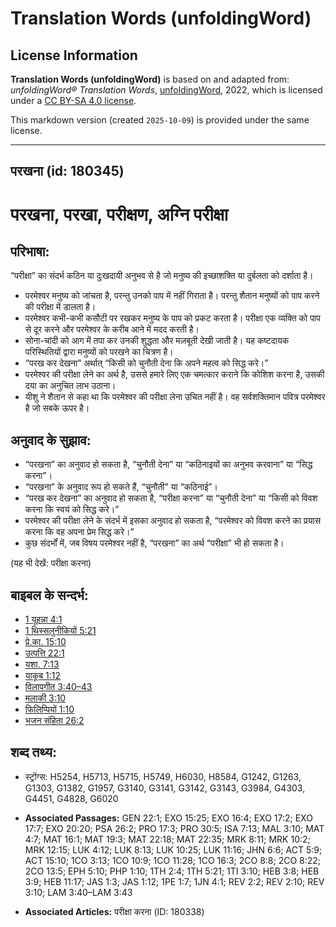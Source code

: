 # Translation Words (unfoldingWord)

## License Information

**Translation Words (unfoldingWord)** is based on and adapted from: _unfoldingWord® Translation Words_, [unfoldingWord](https://unfoldingword.org/utw), 2022, which is licensed under a [CC BY-SA 4.0 license](https://creativecommons.org/licenses/by-sa/4.0/legalcode.en).

This markdown version (created `2025-10-09`) is provided under the same license.



--------------------------------

## परखना (id: 180345)

परखना, परखा, परीक्षण, अग्नि परीक्षा
===================================

परिभाषा:
--------

“परीक्षा” का संदर्भ कठिन या दुःखदायी अनुभव से है जो मनुष्य की इच्छाशक्ति या दुर्बलता को दर्शाता है।

* परमेश्वर मनुष्य को जांचता है, परन्तु उनको पाप में नहीं गिराता है। परन्तु शैतान मनुष्यों को पाप करने की परीक्षा में डालता है।
* परमेश्वर कभी\-कभी कसौटी पर रखकर मनुष्य के पाप को प्रकट करता है। परीक्षा एक व्यक्ति को पाप से दूर करने और परमेश्वर के करीब आने में मदद करती है।
* सोना\-चांदी को आग में तपा कर उनकी शुद्धता और मज़बूती देखी जाती है। यह कष्टदायक परिस्थितियों द्वारा मनुष्यों को परखने का चित्रण है।
* “परख कर देखना” अर्थात् “किसी को चुनौती देना कि अपने महत्व को सिद्ध करे।”
* परमेश्वर की परीक्षा लेने का अर्थ है, उससे हमारे लिए एक चमत्कार कराने कि कोशिश करना है, उसकी दया का अनुचित लाभ उठाना।
* यीशु ने शैतान से कहा था कि परमेश्वर की परीक्षा लेना उचित नहीं है। वह सर्वशक्तिमान पवित्र परमेश्वर है जो सबके ऊपर है।

अनुवाद के सुझाव:
----------------

* “परखना” का अनुवाद हो सकता है, “चुनौती देना” या “कठिनाइयों का अनुभव करवाना” या “सिद्ध करना”।
* “परखना” के अनुवाद रूप हो सकते हैं, “चुनौती” या “कठिनाई”।
* “परख कर देखना” का अनुवाद हो सकता है, “परीक्षा करना” या “चुनौती देना” या “किसी को विवश करना कि स्वयं को सिद्ध करे।”
* परमेश्वर की परीक्षा लेने के संदर्भ में इसका अनुवाद हो सकता है, “परमेश्वर को विवश करने का प्रयास करना कि वह अपना प्रेम सिद्ध करे।”
* कुछ संदर्भों में, जब विषय परमेश्वर नहीं है, “परखना” का अर्थ “परीक्षा” भी हो सकता है।

(यह भी देखें: परीक्षा करना)

बाइबल के सन्दर्भ:
-----------------

* [1 यूहन्ना 4:1](https://ref.ly/1John0:0)
* [1 थिस्सलुनीकियों 5:21](https://ref.ly/1Thess0:0)
* [प्रे.का. 15:10](https://ref.ly/Acts15:10)
* [उत्पत्ति 22:1](https://ref.ly/Gen22:1)
* [यशा. 7:13](https://ref.ly/Isa7:13)
* [याकूब 1:12](https://ref.ly/Jas1:12)
* [विलापगीत 3:40–43](https://ref.ly/Lam3:40-Lam3:43)
* [मलाकी 3:10](https://ref.ly/Mal3:10)
* [फिलिप्पियों 1:10](https://ref.ly/Phil1:10)
* [भजन संहिता 26:2](rc://*/tn/help/psa/026/002)

शब्द तथ्य:
----------

* स्ट्रोंग्स: H5254, H5713, H5715, H5749, H6030, H8584, G1242, G1263, G1303, G1382, G1957, G3140, G3141, G3142, G3143, G3984, G4303, G4451, G4828, G6020

* **Associated Passages:** GEN 22:1; EXO 15:25; EXO 16:4; EXO 17:2; EXO 17:7; EXO 20:20; PSA 26:2; PRO 17:3; PRO 30:5; ISA 7:13; MAL 3:10; MAT 4:7; MAT 16:1; MAT 19:3; MAT 22:18; MAT 22:35; MRK 8:11; MRK 10:2; MRK 12:15; LUK 4:12; LUK 8:13; LUK 10:25; LUK 11:16; JHN 6:6; ACT 5:9; ACT 15:10; 1CO 3:13; 1CO 10:9; 1CO 11:28; 1CO 16:3; 2CO 8:8; 2CO 8:22; 2CO 13:5; EPH 5:10; PHP 1:10; 1TH 2:4; 1TH 5:21; 1TI 3:10; HEB 3:8; HEB 3:9; HEB 11:17; JAS 1:3; JAS 1:12; 1PE 1:7; 1JN 4:1; REV 2:2; REV 2:10; REV 3:10; LAM 3:40–LAM 3:43
* **Associated Articles:** परीक्षा करना (ID: 180338)

